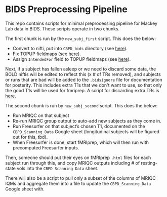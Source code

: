 # BIDS Preprocessing Pipeline

This repo contains scripts for minimal preprocessing pipeline for Mackey Lab data in BIDS. These scripts operate in two chunks.

The first chunk is run by the `new_subj_first` script. This does the below:

- Convert to nifti, put into `CBPD_bids` directory (see [here](https://github.com/mackeylab/bids_ppc_scripts/blob/master/heudiconv/)).
- Fix TOPUP fieldmaps (see [here](https://github.com/mackeylab/bids_ppc_scripts/blob/master/fix_topup_sequences/)).
- Assign `IntendedFor` field to TOPUP fieldmaps  (see [here](https://github.com/mackeylab/bids_ppc_scripts/blob/master/assign_fieldmaps/)).

Next, if a subject has fallen asleep or we need to discard some data, the BOLD niftis will be edited to reflect this (x # of TRs removed), and subjects or runs that are bad will be added to the `.bidsignore` file for documentation for posterity. This includes extra T1s that we don't want to use, so that only the good T1s will be used for fmriprep. A script for discarding extra TRs is [here](https://github.com/mackeylab/bids_ppc_scripts/blob/master/fix_topup_sequences/README.md).

The second chunk is run by `new_subj_second` script. This does the below:
- Run MRIQC on that subject
- Re-run MRIQC group output to auto-add new subjects as they come in.
- Run Freesurfer on that subject’s chosen T1, documented on the `CBPD_Scanning_Data` Google sheet (longitudinal subjects will be figured out for this, tbd).
- When Freesurfer is done, start fMRIprep, which will then run with precomputed Freesurfer inputs.

Then, someone should put their eyes on fMRIprep `.html` files for each subject run through this, and copy MRIQC outputs including # of resting-state vols into the `CBPD Scanning Data` sheet.

There will also be a script to pull only a subset of the columns of MRIQC IQMs and aggregate them into a file to update the `CBPD_Scanning_Data` Google sheet with.
